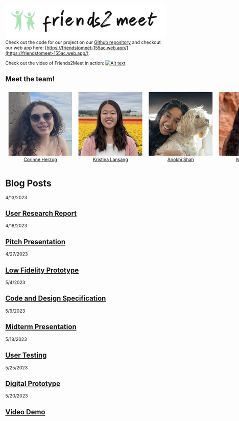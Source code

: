 ![logo](/logo.png)
Check out the code for our project on our [Github repository](https://github.com/UWSocialComputing/mack-code) and checkout our web app here: [https://friendstomeet-155ac.web.app/](https://friendstomeet-155ac.web.app/).

Check out the video of Friends2Meet in action: 
[![Alt text](https://img.youtube.com/vi/zJI_qETQ3hQ/0.jpg)](https://www.youtube.com/watch?v=zJI_qETQ3hQ)

## Meet the team!

<div style="display: flex; flex-wrap: nowrap;">
    <figure style="text-align: center; margin: 10px;">
        <img src="Corinne.png" alt="Image 1" style="max-width: 200px; max-height: 200px; object-fit: contain;" />
        <figcaption><a href="https://www.linkedin.com/in/kristina-lansang/">Corinne Herzog</a></figcaption>
    </figure>
    <figure style="text-align: center; margin: 10px;">
        <img src="Kristina.png" alt="Image 2" style="max-width: 200px; max-height: 200px; object-fit: contain;" />
        <figcaption><a href="https://www.linkedin.com/in/kristina-lansang/">Kristina Lansang</a></figcaption>
    </figure>
    <figure style="text-align: center; margin: 10px;">
        <img src="Anokhi.png" alt="Image 3" style="max-width: 200px; max-height: 200px; object-fit: contain;" />
        <figcaption><a href="https://www.linkedin.com/in/kristina-lansang/">Anokhi Shah</a></figcaption>
    </figure>
    <figure style="text-align: center; margin: 10px;">
        <img src="Malisha.png" alt="Image 4" style="max-width: 200px; max-height: 200px; object-fit: contain;" />
        <figcaption><a href="https://www.linkedin.com/in/kristina-lansang/">Malisha Shah</a></figcaption>
    </figure>
</div>





# Blog Posts
4/13/2023
## [User Research Report](/G1.md)

4/18/2023
## [Pitch Presentation](/G2.md)

4/27/2023
## [Low Fidelity Prototype](/G3.md)

5/4/2023
## [Code and Design Specification](/G4.md)

5/9/2023
## [Midterm Presentation](/G5.md)

5/18/2023
## [User Testing](/G6.md)

5/25/2023
## [Digital Prototype](/G7.md)

5/20/2023
## [Video Demo](/G8.md)

<!-- 
Welcome to your CSE 481p repo! 

First, if you have an updated group name, please feel free to change the name of this repo and your group’s Google Drive folder.

This repo will serve as a place to both collaborate on code with your group members as well as create your blog sites for your projects. It contains a `_config.yml` file that automatically turns your `README.md` files into webpages hosted on GitHub pages. 

Please refer to the README in [this repo](https://github.com/nicolas-van/easy-markdown-to-github-pages) for more on the markdown to webpage generation process. Most of the steps have already been done for you, so the most relevant content will likely be in the User Guide and the sections following that. 

If you want to change the site's Jekyll template and/or add custom CSS, please refer to [this guide](https://docs.github.com/en/pages/setting-up-a-github-pages-site-with-jekyll/adding-a-theme-to-your-github-pages-site-using-jekyll).

You may also find this [GitHub markdown cheatsheet](https://www.markdownguide.org/cheat-sheet) handy. -->

